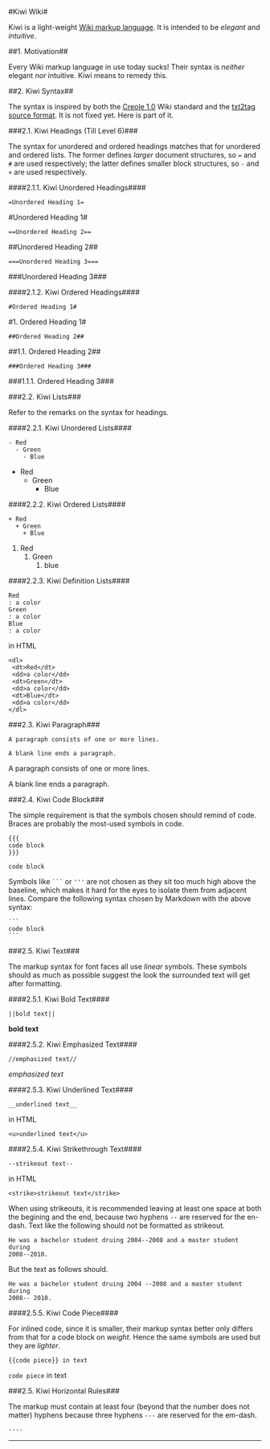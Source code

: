 #Kiwi Wiki#

Kiwi is a light-weight [Wiki markup
language](http://c2.com/cgi/wiki?WikiMarkupLanguage).  It is intended to be
*elegant* and *intuitive*.

##1. Motivation##

Every Wiki markup language in use today sucks!  Their syntax is *neither*
elegant *nor* intuitive.  Kiwi means to remedy this.

##2. Kiwi Syntax##

The syntax is inspired by both the [Creole
1.0](http://www.wikicreole.org/wiki/Creole1.0) Wiki standard and the [txt2tag
source format](http://txt2tags.org/manpage.html#markup).  It is not fixed yet.
Here is part of it.

###2.1. Kiwi Headings (Till Level 6)###

The syntax for unordered and ordered headings matches that for unordered and
ordered lists.  The former defines *larger* document structures, so `=` and
`#` are used respectively; the latter defines smaller block structures, so `-`
and `+` are used respectively.

####2.1.1. Kiwi Unordered Headings####

```
=Unordered Heading 1=
```

#Unordered Heading 1#

```
==Unordered Heading 2==
```

##Unordered Heading 2##

```
===Unordered Heading 3===
```

###Unordered Heading 3###

####2.1.2. Kiwi Ordered Headings####

```
#Ordered Heading 1#
```

#1. Ordered Heading 1#

```
##Ordered Heading 2##
```

##1.1. Ordered Heading 2##

```
###Ordered Heading 3###
```

###1.1.1. Ordered Heading 3###

###2.2. Kiwi Lists###

Refer to the remarks on the syntax for headings.

####2.2.1. Kiwi Unordered Lists####

```
- Red
  - Green
    - Blue
```

* Red
   * Green
      * Blue

####2.2.2. Kiwi Ordered Lists####

```
+ Red
  + Green
    + Blue
```

1. Red
   1. Green
      1. blue

####2.2.3. Kiwi Definition Lists####

```
Red
: a color
Green
: a color
Blue
: a color
```
in HTML

```
<dl>
 <dt>Red</dt>
 <dd>a color</dd>
 <dt>Green</dt>
 <dd>a color</dd>
 <dt>Blue</dt>
 <dd>a color</dd>
</dl>
```

###2.3. Kiwi Paragraph###

```
A paragraph consists of one or more lines.

A blank line ends a paragraph.
```

A paragraph consists of one or more lines.

A blank line ends a paragraph.

###2.4. Kiwi Code Block###

The simple requirement is that the symbols chosen should remind of code.
Braces are probably the most-used symbols in code.
```
{{{
code block
}}}
```

```
code block
```

Symbols like `` ``` `` or `'''` are not chosen as they sit too much high above
the baseline, which makes it hard for the eyes to isolate them from adjacent
lines.  Compare the following syntax chosen by Markdown with the above syntax:

    ```
    code block
    ```

###2.5. Kiwi Text###

The markup syntax for font faces all use *linear* symbols.  These symbols
should as much as possible suggest the look the surrounded text will get after
formatting.

####2.5.1. Kiwi Bold Text####

```
||bold text||
```

**bold text**

####2.5.2. Kiwi Emphasized Text####

```
//emphasized text//
```

*emphasized text*

####2.5.3. Kiwi Underlined Text####

```
__underlined text__
```

in HTML

```
<u>underlined text</u>
```

####2.5.4. Kiwi Strikethrough Text####

```
--strikeout text--
```

in HTML

```
<strike>strikeout text</strike>
```

When using strikeouts, it is recommended leaving at least one space at both
the begining and the end, because two hyphens `--` are reserved for the
en-dash.  Text like the following should not be formatted as strikeout.

```
He was a bachelor student druing 2004--2008 and a master student during
2008--2010.
```

But the text as follows should.

```
He was a bachelor student druing 2004 --2008 and a master student during
2008-- 2010.
```

####2.5.5. Kiwi Code Piece####

For inlined code, since it is smaller, their markup syntax better only differs
from that for a code block on *weight*.  Hence the same symbols are used but
they are *lighter*.

```
{{code piece}} in text
```

`code piece` in text

###2.5. Kiwi Horizontal Rules###

The markup must contain at least four (beyond that the number does not matter)
hyphens because three hyphens `---` are reserved for the em-dash.

```
----
```

----

